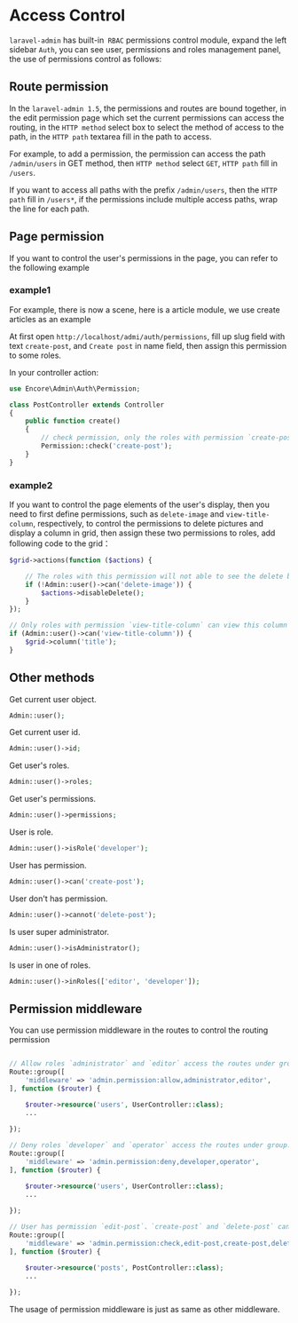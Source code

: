 # Access Control

`laravel-admin` has built-in` RBAC` permissions control module, expand the left sidebar `Auth`, you can see user,
permissions and roles management panel, the use of permissions control as follows:

## Route permission

In the `laravel-admin 1.5`, the permissions and routes are bound together, in the edit permission page which set the
current permissions can access the routing, in the `HTTP method` select box to select the method of access to the path,
in the `HTTP path` textarea fill in the path to access.

For example, to add a permission, the permission can access the path `/admin/users` in GET method, then `HTTP method`
select `GET`, `HTTP path` fill in `/users`.

If you want to access all paths with the prefix `/admin/users`, then the `HTTP path` fill in `/users*`, if the
permissions include multiple access paths, wrap the line for each path.

## Page permission

If you want to control the user's permissions in the page, you can refer to the following example

### example1

For example, there is now a scene, here is a article module, we use create articles as an example

At first open `http://localhost/admi/auth/permissions`, fill up slug field with text `create-post`, and `Create post` in
name field, then assign this permission to some roles.

In your controller action:

```php
use Encore\Admin\Auth\Permission;

class PostController extends Controller
{
    public function create()
    {
        // check permission, only the roles with permission `create-post` can visit this action
        Permission::check('create-post');
    }
}
```

### example2

If you want to control the page elements of the user's display, then you need to first define permissions, such
as `delete-image` and `view-title-column`, respectively, to control the permissions to delete pictures and display a
column in grid, then assign these two permissions to roles, add following code to the grid：

```php
$grid->actions(function ($actions) {

    // The roles with this permission will not able to see the delete button in actions column.
    if (!Admin::user()->can('delete-image')) {
        $actions->disableDelete();
    }
});

// Only roles with permission `view-title-column` can view this column in grid
if (Admin::user()->can('view-title-column')) {
    $grid->column('title');
}
```

## Other methods

Get current user object.

```php
Admin::user();
```

Get current user id.

```php
Admin::user()->id;
```

Get user's roles.

```php
Admin::user()->roles;
```

Get user's permissions.

```php
Admin::user()->permissions;
```

User is role.

```php
Admin::user()->isRole('developer');
```

User has permission.

```php
Admin::user()->can('create-post');
```

User don't has permission.

```php
Admin::user()->cannot('delete-post');
```

Is user super administrator.

```php
Admin::user()->isAdministrator();
```

Is user in one of roles.

```php
Admin::user()->inRoles(['editor', 'developer']);
```

## Permission middleware

You can use permission middleware in the routes to control the routing permission

```php

// Allow roles `administrator` and `editor` access the routes under group.
Route::group([
    'middleware' => 'admin.permission:allow,administrator,editor',
], function ($router) {

    $router->resource('users', UserController::class);
    ...
    
});

// Deny roles `developer` and `operator` access the routes under group.
Route::group([
    'middleware' => 'admin.permission:deny,developer,operator',
], function ($router) {

    $router->resource('users', UserController::class);
    ...
    
});

// User has permission `edit-post`、`create-post` and `delete-post` can access routes under group.
Route::group([
    'middleware' => 'admin.permission:check,edit-post,create-post,delete-post',
], function ($router) {

    $router->resource('posts', PostController::class);
    ...
    
});
```

The usage of permission middleware is just as same as other middleware.


